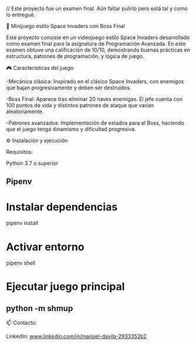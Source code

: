 // Este proyecto fue un examen final. Aún faltar pulirlo pero está tal y como lo entregué.

🚀 Minijuego estilo Space Invaders con Boss Final

Este proyecto consiste en un videojuego estilo Space Invaders desarrollado como examen final para la asignatura de Programación Avanzada. 
En este examen obtuve una calificación de 10/10, demostrando buenas prácticas en estructura, patrones de programación, y lógica de juego.


🎮 Características del juego

-Mecánica clásica: Inspirado en el clásico Space Invaders, con enemigos que bajan progresivamente y deben ser destruidos.

-Boss Final: Aparece tras eliminar 20 naves enemigas. El jefe cuenta con 100 puntos de vida y distintos patrones de ataque que varían aleatoriamente.

-Patrones avanzados: Implementación de estados para el Boss, haciendo que el juego tenga dinamismo y dificultad progresiva.


⚙️ Instalación y ejecución

Requisitos:

Python 3.7 o superior

Pipenv
--
# Instalar dependencias
pipenv install

# Activar entorno
pipenv shell

# Ejecutar juego principal
python -m shmup
--


📫 Contacto:

LinkedIn: www.linkedin.com/in/manuel-davila-2933352b2


